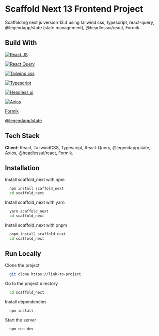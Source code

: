 # Scaffold Next 13 Frontend Project

Scaffolding next js version 13.4 using tailwind css, typescript, react-query, @legendapp/state (state management), @headlessui/react, Formik.

## Build With

[![React JS](https://img.shields.io/badge/React-20232A?style=for-the-badge&logo=react&logoColor=61DAFB)](https://react.dev/learn)

[![React Query](https://img.shields.io/badge/React%20Query-FF4154.svg?style=for-the-badge&logo=React-Query&logoColor=white)](https://tanstack.com/)

[![Tailwind css](https://img.shields.io/badge/Tailwind%20CSS-06B6D4.svg?style=for-the-badge&logo=Tailwind-CSS&logoColor=white)](https://tailwindcss.com/)

[![Typescript](https://img.shields.io/badge/TypeScript-3178C6.svg?style=for-the-badge&logo=TypeScript&logoColor=white)](https://www.typescriptlang.org/)

[![Headless ui](https://img.shields.io/badge/Headless%20UI-66E3FF.svg?style=for-the-badge&logo=Headless-UI&logoColor=black)](https://headlessui.com/)

[![Axios](https://img.shields.io/badge/Axios-5A29E4.svg?style=for-the-badge&logo=Axios&logoColor=white)](https://axios-http.com/docs/intro)

[Formik](https://formik.org/)

[@legendapp/state](https://legendapp.com/open-source/state/)

## Tech Stack

**Client:** React, TailwindCSS, Typescript, React-Query, @legendapp/state, Axios, @headlessui/react, Formik.

## Installation

Install scaffold_next with npm

```bash
  npm install scaffold_next
  cd scaffold_next
```

Install scaffold_next with yarn

```bash
  yarn scaffold_next
  cd scaffold_next
```

Install scaffold_next with pnpm

```bash
  pnpm install scaffold_next
  cd scaffold_next
```

## Run Locally

Clone the project

```bash
  git clone https://link-to-project
```

Go to the project directory

```bash
  cd scaffold_next
```

Install dependencies

```bash
  npm install
```

Start the server

```bash
  npm run dev
```
